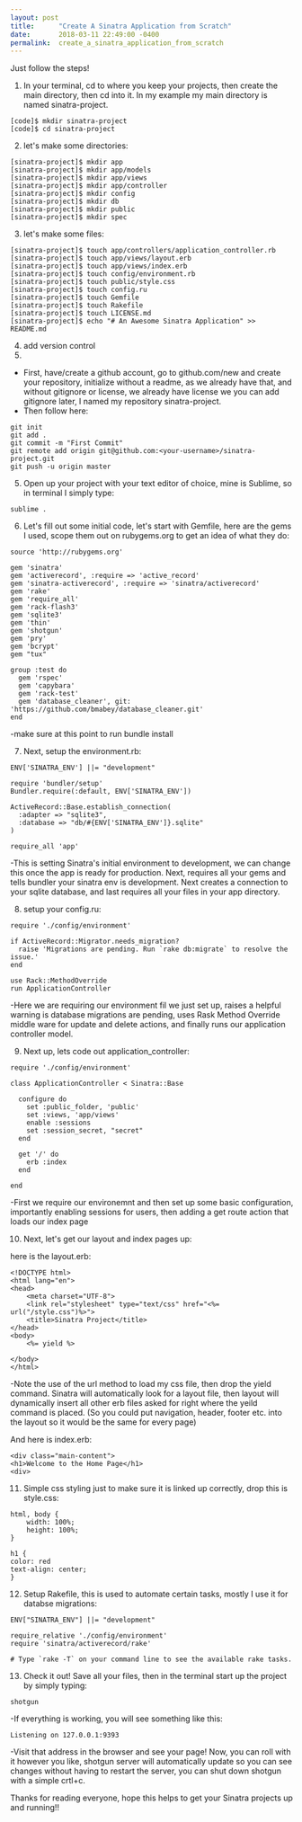 ```yaml
---
layout: post
title:      "Create A Sinatra Application from Scratch"
date:       2018-03-11 22:49:00 -0400
permalink:  create_a_sinatra_application_from_scratch
---
```



Just follow the steps!

1. In your terminal, cd to where you keep your projects, then create the main directory, then cd into it. In my example my main directory is named sinatra-project.
```
[code]$ mkdir sinatra-project
[code]$ cd sinatra-project
```

2. let's make some directories:
```
[sinatra-project]$ mkdir app
[sinatra-project]$ mkdir app/models
[sinatra-project]$ mkdir app/views
[sinatra-project]$ mkdir app/controller
[sinatra-project]$ mkdir config
[sinatra-project]$ mkdir db
[sinatra-project]$ mkdir public
[sinatra-project]$ mkdir spec
```

3. let's make some files:
```
[sinatra-project]$ touch app/controllers/application_controller.rb
[sinatra-project]$ touch app/views/layout.erb
[sinatra-project]$ touch app/views/index.erb
[sinatra-project]$ touch config/environment.rb
[sinatra-project]$ touch public/style.css
[sinatra-project]$ touch config.ru
[sinatra-project]$ touch Gemfile
[sinatra-project]$ touch Rakefile
[sinatra-project]$ touch LICENSE.md
[sinatra-project]$ echo "# An Awesome Sinatra Application" >> README.md
```

4. add version control
5. 

* First, have/create a github account, go to github.com/new and create your repository, initialize without a readme, as we already have that, and without gitignore or license, we already have license we you can add gitignore later, I named my repository sinatra-project.
* Then follow here:

```
git init
git add .
git commit -m "First Commit"
git remote add origin git@github.com:<your-username>/sinatra-project.git
git push -u origin master
```

5. Open up your project with your text editor of choice, mine is Sublime, so in terminal I simply type:

```
sublime .
```

6. Let's fill out some initial code, let's start with Gemfile, here are the gems I used, scope them out on rubygems.org to get an idea of what they do:
```
source 'http://rubygems.org'

gem 'sinatra'
gem 'activerecord', :require => 'active_record'
gem 'sinatra-activerecord', :require => 'sinatra/activerecord'
gem 'rake'
gem 'require_all'
gem 'rack-flash3'
gem 'sqlite3'
gem 'thin'
gem 'shotgun'
gem 'pry'
gem 'bcrypt'
gem "tux"

group :test do
  gem 'rspec'
  gem 'capybara'
  gem 'rack-test'
  gem 'database_cleaner', git: 'https://github.com/bmabey/database_cleaner.git'
end
```
-make sure at this point to run bundle install

7. Next, setup the environment.rb:
```
ENV['SINATRA_ENV'] ||= "development"

require 'bundler/setup'
Bundler.require(:default, ENV['SINATRA_ENV'])

ActiveRecord::Base.establish_connection(
  :adapter => "sqlite3",
  :database => "db/#{ENV['SINATRA_ENV']}.sqlite"
)

require_all 'app'

```
-This is setting Sinatra's initial environment to development, we can change this once the app is ready for production. Next, requires all your gems and tells bundler your sinatra env is development. Next creates a connection to your sqlite database, and last requires all your files in your app directory.

8. setup your config.ru:
```
require './config/environment'

if ActiveRecord::Migrator.needs_migration?
  raise 'Migrations are pending. Run `rake db:migrate` to resolve the issue.'
end

use Rack::MethodOverride
run ApplicationController
```
 -Here we are requiring our environment fil we just set up, raises a helpful warning is database migrations are pending, uses Rask Method Override middle ware for update and delete actions, and finally runs our application controller model. 

9. Next up, lets code out application_controller:
```
require './config/environment'

class ApplicationController < Sinatra::Base

  configure do
    set :public_folder, 'public'
    set :views, 'app/views'
    enable :sessions
  	set :session_secret, "secret"
  end

  get '/' do
  	erb :index
  end

end
```
-First we require our environemnt and then set up some basic configuration, importantly enabling sessions for users, then adding a get route action that loads our index page

10. Next, let's get our layout and index pages up:

here is the layout.erb:
```
<!DOCTYPE html>
<html lang="en">
<head>
	<meta charset="UTF-8">
	<link rel="stylesheet" type="text/css" href="<%= url("/style.css")%>">
	<title>Sinatra Project</title>
</head>
<body>
	<%= yield %>
	
</body>
</html>
```
-Note the use of the url method to load my css file, then drop the yield command. Sinatra will automatically look for a layout file, then layout will dynamically insert all other erb files asked for right where the yeild command is placed. (So you could put navigation, header, footer etc. into the layout so it would be the same for every page)

And here is index.erb:
```
<div class="main-content">
<h1>Welcome to the Home Page</h1>
<div>
```

11. Simple css styling just to make sure it is linked up correctly, drop this is style.css:
```
html, body {
	width: 100%;
	height: 100%;
}

h1 {
color: red
text-align: center;
}
```

12. Setup Rakefile, this is used to automate certain tasks, mostly I use it for databse migrations:
```
ENV["SINATRA_ENV"] ||= "development"

require_relative './config/environment'
require 'sinatra/activerecord/rake'

# Type `rake -T` on your command line to see the available rake tasks.
```

13. Check it out! Save all your files, then in the terminal start up the project by simply typing:
```
shotgun
```
-If everything is working, you will see something like this:
```
Listening on 127.0.0.1:9393
```
-Visit that address in the browser and see your page! Now, you can roll with it however you like, shotgun server will automatically update so you can see changes without having to restart the server, you can shut down shotgun with a simple crtl+c.

Thanks for reading everyone, hope this helps to get your Sinatra projects up and running!!




